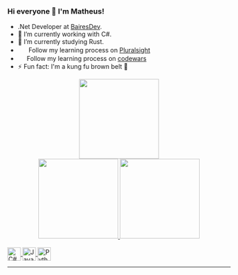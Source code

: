 ### Hi everyone 👋 I'm Matheus!

- .Net Developer at [BairesDev](https://www.linkedin.com/company/bairesdev).
- 🔭 I’m currently working with C#.
- 🌱 I’m currently studying Rust.
- <img height="16em" src="https://user-images.githubusercontent.com/23152024/171012451-868428bc-ce52-423f-8d67-2c9166e4a533.png"/>&nbsp; Follow my learning process on [Pluralsight](https://app.pluralsight.com/profile/matheus-veiga)
- <img height="16em" src="https://user-images.githubusercontent.com/23152024/172078175-ee152047-1bef-4fe9-bc4e-d8f90983feef.png"/> Follow my learning process on [codewars](https://www.codewars.com/users/alu1994)
- ⚡ Fun fact: I'm a kung fu brown belt 🥋
  
<div align="center">
  <img height="180em" src="https://github-profile-trophy.vercel.app/?username=alu1994" />
</div>

<div align="center">
  <a href="https://github.com/alu1994">
  <img height="180em" src="https://github-readme-stats.vercel.app/api?username=alu1994&show_icons=true&theme=dracula&include_all_commits=true&count_private=true" />
  <img height="180em" src="https://github-readme-stats.vercel.app/api/top-langs/?username=alu1994&layout=compact&langs_count=25&theme=dracula&hide=batchfile" />
</div>

<div style="display: inline_block"><br>
  <img align="center" alt="C#" height="30" src="https://user-images.githubusercontent.com/23152024/171009241-d4ad10c6-fc61-4fde-88b6-1f2672bee8a4.png" />
  <img align="center" alt="JavaScript" height="30" src="https://cdn.jsdelivr.net/gh/devicons/devicon/icons/javascript/javascript-original.svg" />
  <img align="center" alt="Python" height="30" src="https://user-images.githubusercontent.com/23152024/171010928-6404e3b9-f4df-48e8-b8af-dc9febd9007c.png" />
</div>

<hr />
  


<!--
**alu1994/alu1994** is a ✨ _special_ ✨ repository because its `README.md` (this file) appears on your GitHub profile.
<a href = "cavalcante.matheusveiga@gmail.com"><img src="https://img.shields.io/badge/-Gmail-%23333?style=for-the-badge&logo=gmail&logoColor=white" target="_blank"></a>
<a href="https://www.linkedin.com/in/matheus-cavalcante-veiga-b1b5258b" target="_blank"><img src="https://img.shields.io/badge/-LinkedIn-%230077B5?style=for-the-badge&logo=linkedin&logoColor=white" target="_blank"></a> 

Here are some ideas to get you started:

- 🔭 I’m currently working on ...
- 🌱 I’m currently learning ...
- 👯 I’m looking to collaborate on ...
- 🤔 I’m looking for help with ...
- 💬 Ask me about ...
- 📫 How to reach me: ...
- 😄 Pronouns: ...
- ⚡ Fun fact: ...
-->
